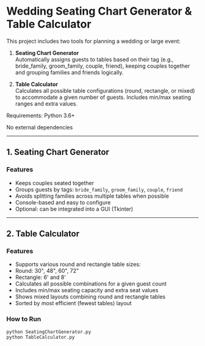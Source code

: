 # Wedding Seating Chart Generator & Table Calculator

This project includes two tools for planning a wedding or large event:

1. **Seating Chart Generator**  
   Automatically assigns guests to tables based on their tag (e.g., bride_family, groom_family, couple, friend), keeping couples together and grouping families and friends logically.

2. **Table Calculator**  
   Calculates all possible table configurations (round, rectangle, or mixed) to accommodate a given number of guests. Includes min/max seating ranges and extra values.

Requirements: 
Python 3.6+

No external dependencies

---

## 1. Seating Chart Generator

### Features
- Keeps couples seated together
- Groups guests by tags: `bride_family`, `groom_family`, `couple`, `friend`
- Avoids splitting families across multiple tables when possible
- Console-based and easy to configure
- Optional: can be integrated into a GUI (Tkinter)

---

## 2. Table Calculator

### Features
- Supports various round and rectangle table sizes:
- Round: 30", 48", 60", 72"
- Rectangle: 6' and 8'
- Calculates all possible combinations for a given guest count
- Includes min/max seating capacity and extra seat values
- Shows mixed layouts combining round and rectangle tables
- Sorted by most efficient (fewest tables) layout

### How to Run

```bash
python SeatingChartGenerator.py
python TableCalculator.py
